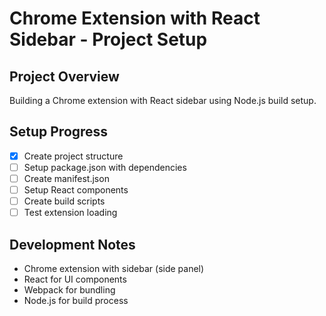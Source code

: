 # Chrome Extension with React Sidebar - Project Setup

## Project Overview
Building a Chrome extension with React sidebar using Node.js build setup.

## Setup Progress
- [x] Create project structure
- [ ] Setup package.json with dependencies
- [ ] Create manifest.json
- [ ] Setup React components
- [ ] Create build scripts
- [ ] Test extension loading

## Development Notes
- Chrome extension with sidebar (side panel)
- React for UI components
- Webpack for bundling
- Node.js for build process
